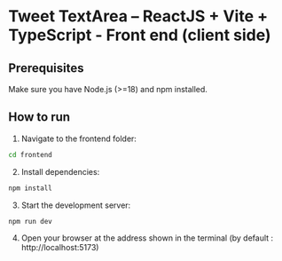 # Tweet TextArea – ReactJS + Vite + TypeScript - Front end (client side)

## Prerequisites
Make sure you have Node.js (>=18) and npm installed.

## How to run

1. Navigate to the frontend folder:
```bash
cd frontend
```

2. Install dependencies:
```bash
npm install
```

3. Start the development server:
```bash
npm run dev
```

4. Open your browser at the address shown in the terminal (by default : http://localhost:5173)
